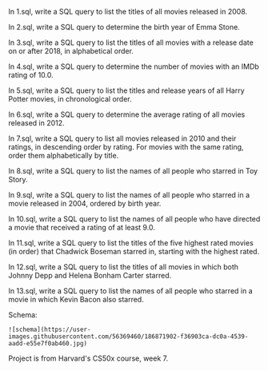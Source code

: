 In 1.sql, write a SQL query to list the titles of all movies released in 2008.

In 2.sql, write a SQL query to determine the birth year of Emma Stone.

In 3.sql, write a SQL query to list the titles of all movies with a release date on or after 2018, in alphabetical order.

In 4.sql, write a SQL query to determine the number of movies with an IMDb rating of 10.0.

In 5.sql, write a SQL query to list the titles and release years of all Harry Potter movies, in chronological order.

In 6.sql, write a SQL query to determine the average rating of all movies released in 2012.

In 7.sql, write a SQL query to list all movies released in 2010 and their ratings, in descending order by rating. For movies with the same rating, order them alphabetically by title.

In 8.sql, write a SQL query to list the names of all people who starred in Toy Story.

In 9.sql, write a SQL query to list the names of all people who starred in a movie released in 2004, ordered by birth year.

In 10.sql, write a SQL query to list the names of all people who have directed a movie that received a rating of at least 9.0.

In 11.sql, write a SQL query to list the titles of the five highest rated movies (in order) that Chadwick Boseman starred in, starting with the highest rated.

In 12.sql, write a SQL query to list the titles of all movies in which both Johnny Depp and Helena Bonham Carter starred.

In 13.sql, write a SQL query to list the names of all people who starred in a movie in which Kevin Bacon also starred.

Schema:

    ![schema](https://user-images.githubusercontent.com/56369460/186871902-f36903ca-dc0a-4539-aadd-e55e7f0ab460.jpg)

Project is from Harvard's CS50x course, week 7.
